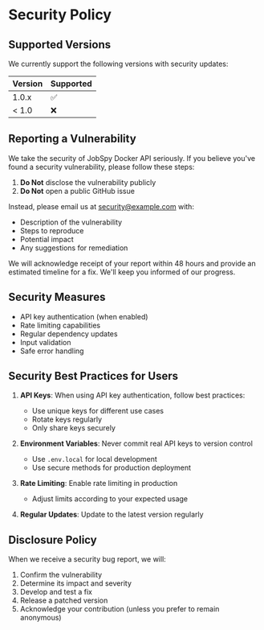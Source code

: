 # Security Policy

## Supported Versions

We currently support the following versions with security updates:

| Version | Supported          |
| ------- | ------------------ |
| 1.0.x   | :white_check_mark: |
| < 1.0   | :x:                |

## Reporting a Vulnerability

We take the security of JobSpy Docker API seriously. If you believe you've found a security vulnerability, please follow these steps:

1. **Do Not** disclose the vulnerability publicly
2. **Do Not** open a public GitHub issue

Instead, please email us at [security@example.com](mailto:security@example.com) with:

- Description of the vulnerability
- Steps to reproduce
- Potential impact
- Any suggestions for remediation

We will acknowledge receipt of your report within 48 hours and provide an estimated timeline for a fix. We'll keep you informed of our progress.

## Security Measures

- API key authentication (when enabled)
- Rate limiting capabilities
- Regular dependency updates
- Input validation
- Safe error handling

## Security Best Practices for Users

1. **API Keys**: When using API key authentication, follow best practices:
   - Use unique keys for different use cases
   - Rotate keys regularly
   - Only share keys securely

2. **Environment Variables**: Never commit real API keys to version control
   - Use `.env.local` for local development
   - Use secure methods for production deployment

3. **Rate Limiting**: Enable rate limiting in production
   - Adjust limits according to your expected usage

4. **Regular Updates**: Update to the latest version regularly

## Disclosure Policy

When we receive a security bug report, we will:

1. Confirm the vulnerability
2. Determine its impact and severity
3. Develop and test a fix
4. Release a patched version
5. Acknowledge your contribution (unless you prefer to remain anonymous)
